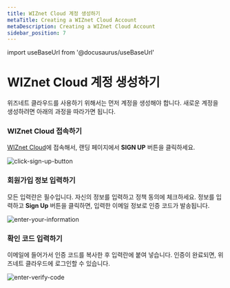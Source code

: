 ```yaml
---
title: WIZnet Cloud 계정 생성하기
metaTitle: Creating a WIZnet Cloud Account
metaDescription: Creating a WIZnet Cloud Account
sidebar_position: 7
---
```


import useBaseUrl from '@docusaurus/useBaseUrl'

# WIZnet Cloud 계정 생성하기

위즈네트 클라우드를 사용하기 위해서는 먼저 계정을 생성해야 합니다.
새로운 계정을 생성하려면 아래의 과정을 따라가면 됩니다.

### WIZnet Cloud 접속하기

[WIZnet Cloud](https://development.dewfiou61jl13.amplifyapp.com/)에 접속해서, 랜딩 페이지에서 **SIGN UP** 버튼을 클릭하세요.

<div>
    <img alt="click-sign-up-button" src={useBaseUrl('/img/quickstart/create-account/1.png')} />
</div>

### 회원가입 정보 입력하기

모든 입력란은 필수입니다. 자신의 정보를 입력하고 정책 동의에 체크하세요.
정보를 입력하고 **Sign Up** 버튼을 클릭하면, 입력한 이메일 정보로 인증 코드가 발송됩니다.

<div>
    <img alt="enter-your-information" src={useBaseUrl('/img/quickstart/create-account/2.png')} />
</div>

### 확인 코드 입력하기

이메일에 들어가서 인증 코드를 복사한 후 입력란에 붙여 넣습니다.
인증이 완료되면, 위즈네트 클라우드에 로그인할 수 있습니다.

<div>
    <img alt="enter-verify-code" src={useBaseUrl('/img/quickstart/create-account/3.png')} />
</div>
